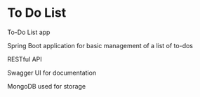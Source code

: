 # To Do List
To-Do List app

Spring Boot application for basic management of a list of to-dos

RESTful API

Swagger UI for documentation

MongoDB used for storage
